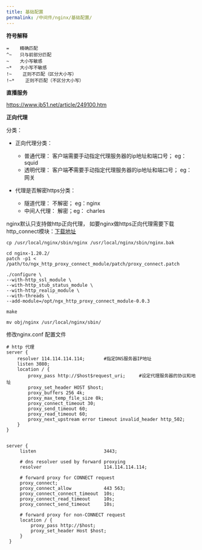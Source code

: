 ```yaml
---
title: 基础配置
permalink: /中间件/nginx/基础配置/
---
```



**符号解释**

```shell
=    精确匹配 
^~   只与前部分匹配
~    大小写敏感
~*   大小写不敏感
!~    正则不匹配（区分大小写）
!~*    正则不匹配（不区分大小写）
```



**直播服务**

https://www.jb51.net/article/249100.htm





**正向代理**

分类：

* 正向代理分类：
    * 普通代理： 客户端需要手动指定代理服务器的ip地址和端口号； eg： squid
    * 透明代理： 客户端**不**需要手动指定代理服务器的ip地址和端口号； eg：网关

* 代理是否解密https分类：
    * 隧道代理： 不解密； eg：nginx
    * 中间人代理： 解密；eg： charles





nginx默认只支持做http正向代理， 如要nginx做https正向代理需要下载http_connect模块：[下载地址](https://github.com/chobits/ngx_http_proxy_connect_module)

```shell
cp /usr/local/nginx/sbin/nginx /usr/local/nginx/sbin/nginx.bak

cd nginx-1.20.2/
patch -p1 < /path/to/ngx_http_proxy_connect_module/patch/proxy_connect.patch

./configure \
--with-http_ssl_module \
--with-http_stub_status_module \
--with-http_realip_module \
--with-threads \
--add-module=/opt/ngx_http_proxy_connect_module-0.0.3

make

mv obj/nginx /usr/local/nginx/sbin/
```





修改nginx.conf 配置文件

```
# http 代理
server {
    resolver 114.114.114.114;       #指定DNS服务器IP地址 
    listen 3080;
    location / {
        proxy_pass http://$host$request_uri;     #设定代理服务器的协议和地址 
        proxy_set_header HOST $host;
        proxy_buffers 256 4k;
        proxy_max_temp_file_size 0k;
        proxy_connect_timeout 30;
        proxy_send_timeout 60;
        proxy_read_timeout 60;
        proxy_next_upstream error timeout invalid_header http_502;
    }
}


server {
     listen                         3443;

     # dns resolver used by forward proxying
     resolver                       114.114.114.114;

     # forward proxy for CONNECT request
     proxy_connect;
     proxy_connect_allow            443 563;
     proxy_connect_connect_timeout  10s;
     proxy_connect_read_timeout     10s;
     proxy_connect_send_timeout     10s;

     # forward proxy for non-CONNECT request
     location / {
         proxy_pass http://$host;
         proxy_set_header Host $host;
     }
 }
```
